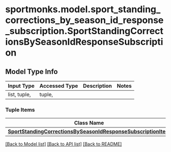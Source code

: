 # sportmonks.model.sport_standing_corrections_by_season_id_response_subscription.SportStandingCorrectionsBySeasonIdResponseSubscription

## Model Type Info
Input Type | Accessed Type | Description | Notes
------------ | ------------- | ------------- | -------------
list, tuple,  | tuple,  |  | 

### Tuple Items
Class Name | Input Type | Accessed Type | Description | Notes
------------- | ------------- | ------------- | ------------- | -------------
[**SportStandingCorrectionsBySeasonIdResponseSubscriptionItem**](SportStandingCorrectionsBySeasonIdResponseSubscriptionItem.md) | [**SportStandingCorrectionsBySeasonIdResponseSubscriptionItem**](SportStandingCorrectionsBySeasonIdResponseSubscriptionItem.md) | [**SportStandingCorrectionsBySeasonIdResponseSubscriptionItem**](SportStandingCorrectionsBySeasonIdResponseSubscriptionItem.md) |  | 

[[Back to Model list]](../../README.md#documentation-for-models) [[Back to API list]](../../README.md#documentation-for-api-endpoints) [[Back to README]](../../README.md)

